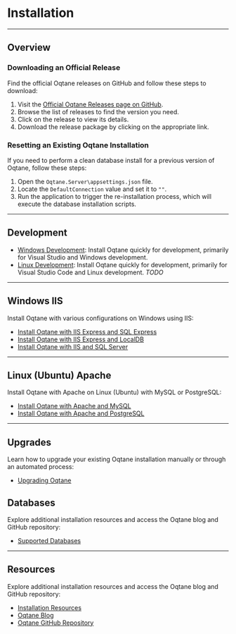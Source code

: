 # Installation
---
## Overview

### Downloading an Official Release

Find the official Oqtane releases on GitHub and follow these steps to download:

1. Visit the [Official Oqtane Releases page on GitHub](https://github.com/oqtane/oqtane.framework/releases).
2. Browse the list of releases to find the version you need.
3. Click on the release to view its details.
4. Download the release package by clicking on the appropriate link.

### Resetting an Existing Oqtane Installation

If you need to perform a clean database install for a previous version of Oqtane, follow these steps:

1. Open the `Oqtane.Server\appsettings.json` file.
2. Locate the `DefaultConnection` value and set it to `""`.
3. Run the application to trigger the re-installation process, which will execute the database installation scripts.

---

## Development

- [Windows Development](development.md): Install Oqtane quickly for development, primarily for Visual Studio and Windows development.
- [Linux Development](development.md): Install Oqtane quickly for development, primarily for Visual Studio Code and Linux development. *TODO*

---

## Windows IIS

Install Oqtane with various configurations on Windows using IIS:

- [Install Oqtane with IIS Express and SQL Express](windows-iis-express-sql-express.md)
- [Install Oqtane with IIS Express and LocalDB](windows-iis-express-localdb.md)
- [Install Oqtane with IIS and SQL Server](windows-iis-sql.md)

---

## Linux (Ubuntu) Apache

Install Oqtane with Apache on Linux (Ubuntu) with MySQL or PostgreSQL:

- [Install Oqtane with Apache and MySQL](linux-ubuntu-apache-mysql.md)
- [Install Oqtane with Apache and PostgreSQL](linux-ubuntu-apache-postgresql.md)

---

## Upgrades

Learn how to upgrade your existing Oqtane installation manually or through an automated process:

- [Upgrading Oqtane](upgrades.md)

## Databases

Explore additional installation resources and access the Oqtane blog and GitHub repository:

- [Supported Databases](databases.md)

---

## Resources

Explore additional installation resources and access the Oqtane blog and GitHub repository:

- [Installation Resources](resources.md)
- [Oqtane Blog](resources.md#oqtane-blog)
- [Oqtane GitHub Repository](resources.md#oqtane-github-repository)
